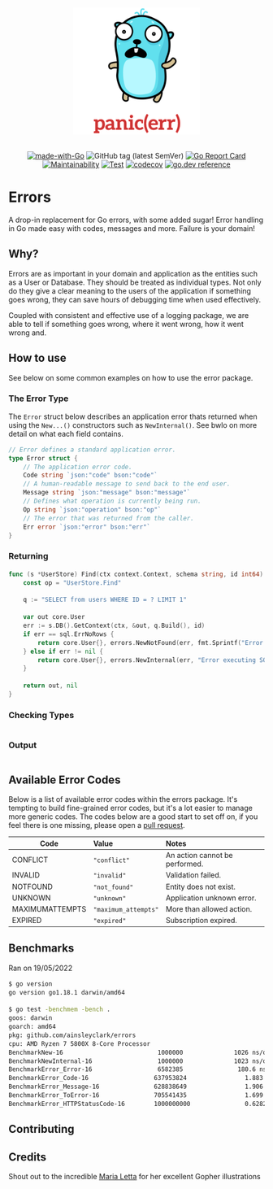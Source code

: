 <div align="center">
<img height="250" src="res/logo.svg" alt="Errors Logo" style="margin-bottom: 1rem" />

[![made-with-Go](https://img.shields.io/badge/Made%20with-Go-1f425f.svg)](http://golang.org)
![GitHub tag (latest SemVer)](https://img.shields.io/github/v/tag/ainsleyclark/errors?color=success&label=version&sort=semver)
[![Go Report Card](https://goreportcard.com/badge/github.com/ainsleyclark/errors)](https://goreportcard.com/report/github.com/ainsleyclark/errors)
[![Maintainability](https://api.codeclimate.com/v1/badges/b3afd7bf115341995077/maintainability)](https://codeclimate.com/github/ainsleyclark/errors/maintainability)
[![Test](https://github.com/ainsleyclark/errors/actions/workflows/test.yml/badge.svg?branch=master)](https://github.com/ainsleyclark/errors/actions/workflows/test.yml)
[![codecov](https://codecov.io/gh/ainsleyclark/errors/branch/master/graph/badge.svg?token=K27L8LS7DA)](https://codecov.io/gh/ainsleyclark/errors)
[![go.dev reference](https://img.shields.io/badge/go.dev-reference-007d9c?logo=go&logoColor=white&style=flat)](https://pkg.go.dev/github.com/ainsleyclark/errors)

</div>

# Errors

A drop-in replacement for Go errors, with some added sugar! Error handling in Go made easy with codes, messages and
more. Failure is your domain!

## Why?

Errors are as important in your domain and application as the entities such as a User or Database. They should be
treated as individual types. Not only do they give a clear meaning to the users of the application if something goes
wrong, they can save hours of debugging time when used effectively.

Coupled with consistent and effective use of a logging package, we are able to tell if something goes wrong, where it
went wrong, how it went wrong and.


## How to use

See below on some common examples on how to use the error package.

### The Error Type

The `Error` struct below describes an application error thats returned when using the `New...()` constructors such
as `NewInternal()`. See bwlo on more detail on what each field contains.

```go
// Error defines a standard application error.
type Error struct {
	// The application error code.
	Code string `json:"code" bson:"code"`
	// A human-readable message to send back to the end user.
	Message string `json:"message" bson:"message"`
	// Defines what operation is currently being run.
	Op string `json:"operation" bson:"op"`
	// The error that was returned from the caller.
	Err error `json:"error" bson:"err"`
}
```

### Returning

```go
func (s *UserStore) Find(ctx context.Context, schema string, id int64) (core.User, error) {
	const op = "UserStore.Find"

	q := "SELECT from users WHERE ID = ? LIMIT 1"

	var out core.User
	err := s.DB().GetContext(ctx, &out, q.Build(), id)
	if err == sql.ErrNoRows {
		return core.User{}, errors.NewNotFound(err, fmt.Sprintf("Error obtaining User with the ID: %d", id), op)
	} else if err != nil {
		return core.User{}, errors.NewInternal(err, "Error executing SQL query", op)
	}

	return out, nil
}
```

### Checking Types

```go

```

### Output

```go

```


## Available Error Codes

Below is a list of available error codes within the errors package. It's tempting to build fine-grained error codes, but
it's a lot easier to manage more generic codes. The codes below are a good start to set off on, if you feel there is one
missing, please open a [pull request](https://github.com/ainsleyclark/errors/pulls).

| Code            | Value                | Notes                          |
|-----------------|:---------------------|:-------------------------------|
| CONFLICT        | `"conflict"`         | An action cannot be performed. |
| INVALID         | `"invalid"`          | Validation failed.             |
| NOTFOUND        | `"not_found"`        | Entity does not exist.         |
| UNKNOWN         | `"unknown"`          | Application unknown error.     |
| MAXIMUMATTEMPTS | `"maximum_attempts"` | More than allowed action.      |
| EXPIRED         | `"expired"`          | Subscription expired.          |

## Benchmarks

Ran on 19/05/2022

```bash
$ go version
go version go1.18.1 darwin/amd64

$ go test -benchmem -bench .
goos: darwin
goarch: amd64
pkg: github.com/ainsleyclark/errors
cpu: AMD Ryzen 7 5800X 8-Core Processor
BenchmarkNew-16                          1000000              1026 ns/op            1320 B/op          6 allocs/op
BenchmarkNewInternal-16                  1000000              1023 ns/op            1320 B/op          6 allocs/op
BenchmarkError_Error-16                  6582385               180.6 ns/op           464 B/op          4 allocs/op
BenchmarkError_Code-16                  637953824                1.883 ns/op           0 B/op          0 allocs/op
BenchmarkError_Message-16               628838649                1.906 ns/op           0 B/op          0 allocs/op
BenchmarkError_ToError-16               705541435                1.699 ns/op           0 B/op          0 allocs/op
BenchmarkError_HTTPStatusCode-16        1000000000               0.6282 ns/op          0 B/op          0 allocs/op
```

## Contributing

## Credits

Shout out to the incredible [Maria Letta](https://github.com/MariaLetta) for her excellent Gopher illustrations
